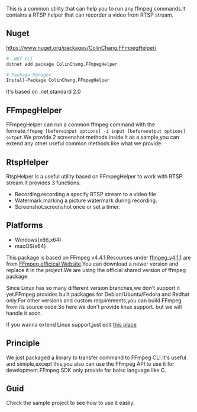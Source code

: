 This is a common utility that can help you to run any ffmpeg commands.It contains a RTSP helper that can recorder a video from RTSP stream.

## Nuget
https://www.nuget.org/packages/ColinChang.FFmpegHelper/
```sh
# .NET CLI
dotnet add package ColinChang.FFmpegHelper

# Package Manager
Install-Package ColinChang.FFmpegHelper
```
It's based on .net standard 2.0

## FFmpegHelper
FFmpegHelper can run a common ffmpeg command with the formate.`ffmpeg [beforeinput options] -i input [beforeoutput options] output`.We provide 2 screenshot methods inside it as a sample,you can extend any other useful common methods like what we provide.

## RtspHelper
RtspHelper is a useful utility based on FFmpegHelper to work with RTSP stream.It provides 3 functions.
* Recording.recording a specify RTSP stream to a video file
* Watermark.marking a picture watermark during recording.
* Screenshot.screenshot once or set a timer.

## Platforms
* Windows(x86,x64)
* macOS(x64)

This package is based on FFmpeg v4.4.1.Resources under [ffmpeg_v4.1.1](ffmpeg_v4.1.1) are from [FFmpeg officical Website](http://ffmpeg.org/download.html).You can download a newer version and replace it in the project.We are using the official shared version of ffmpeg package.

Since Linux has so many different version branches,we don't support it yet.FFmpeg provides built packages for Debian/Ubuntu/Fedora and Redhat only.For other versions and custom requirements,you can build FFmpeg from its source code.So here we don't provide linux support.
but we will handle it soon.

If you wanna extend Linux support,just edit [this place](https://github.com/colin-chang/FFmpegHelper/blob/master/ColinChang.FFmpegHelper/FFmpegHelper.cs#L96)

## Principle
We just packaged a library to transfer command to FFmpeg CLI.It's useful and simiple,except this,you also can use the FFmpeg API to use it for development.FFmpeg SDK only provide for baisc language like C.

## Guid
Check the sample project to see how to use it easily.

